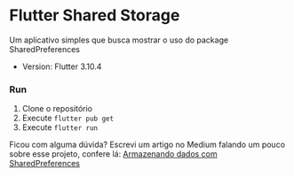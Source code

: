 # Flutter Shared Storage
Um aplicativo simples que busca mostrar o uso do package SharedPreferences

- Version: Flutter 3.10.4

### Run
1. Clone o repositório
2. Execute `flutter pub get`
3. Execute `flutter run`

Ficou com alguma dúvida? Escrevi um artigo no Medium falando um pouco sobre esse projeto, confere lá: [Armazenando dados com SharedPreferences]()